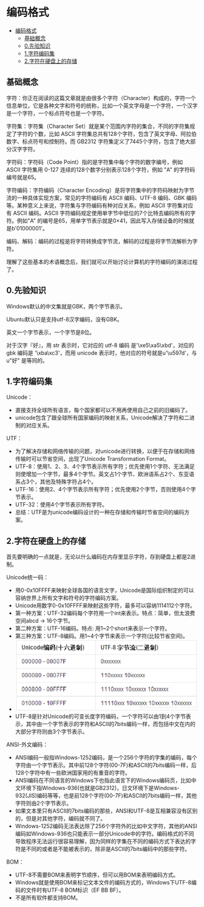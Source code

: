 # 编码格式

- [编码格式](#编码格式)
  - [基础概念](#基础概念)
  - [0.先验知识](#0先验知识)
  - [1.字符编码集](#1字符编码集)
  - [2.字符在硬盘上的存储](#2字符在硬盘上的存储)

## 基础概念

字符：你正在阅读的这篇文章就是由很多个字符（Character）构成的，字符一个信息单位，它是各种文字和符号的统称，比如一个英文字母是一个字符，一个汉字是一个字符，一个标点符号也是一个字符。

字符集：字符集（Character Set）就是某个范围内字符的集合，不同的字符集规定了字符的个数，比如 ASCII 字符集总共有128个字符，包含了英文字母、阿拉伯数字、标点符号和控制符。而 GB2312 字符集定义了7445个字符，包含了绝大部分汉字字符。

字符码：字符码（Code Point）指的是字符集中每个字符的数字编号，例如 ASCII 字符集用 0-127 连续的128个数字分别表示128个字符，例如 "A" 的字符码编号就是65。

字符编码：字符编码（Character Encoding）是将字符集中的字符码映射为字节流的一种具体实现方案，常见的字符编码有 ASCII 编码、UTF-8 编码、GBK 编码等。某种意义上来说，字符集与字符编码有种对应关系，例如 ASCII 字符集对应 有 ASCII 编码。ASCII 字符编码规定使用单字节中低位的7个比特去编码所有的字符。例如"A" 的编号是65，用单字节表示就是0×41，因此写入存储设备的时候就是b'01000001'。

编码、解码：编码的过程是将字符转换成字节流，解码的过程是将字节流解析为字符。

理解了这些基本的术语概念后，我们就可以开始讨论计算机的字符编码的演进过程了。

## 0.先验知识

Windows默认的中文集就是GBK，两个字节表示。

Ubuntu默认只是支持utf-8汉字编码，没有GBK。

英文一个字节表示，一个字节是8位。

对于汉字『好』，用 str 表示时，它对应的 utf-8 编码 是'\xe5\xa5\xbd'，对应的 gbk 编码是 '\xba\xc3'，而用 unicode 表示时，他对应的符号就是u'\u597d'，与u"好" 是等同的。

## 1.字符编码集

Unicode：
  
*   直接支持全球所有语言，每个国家都可以不用再使用自己之前的旧编码了。
*   unicode包含了跟全球所有国家编码的映射关系，Unicode解决了字符和二进制的对应关系。

UTF：
  
*   为了解决存储和网络传输的问题，对unicode进行转换，以便于在存储和网络传输时可以节省空间，出现了Unicode Transformation Format。
*   UTF-8：使用1、2、3、4个字节表示所有字符；优先使用1个字符、无法满足则使增加一个字节，最多4个字节。英文占1个字节、欧洲语系占2个、东亚语系占3个，其他及特殊字符占4个。
*   UTF-16：使用2、4个字节表示所有字符；优先使用2个字节，否则使用4个字节表示。
*   UTF-32：使用4个字节表示所有字符。
*   总结：UTF是为unicode编码设计的一种在存储和传输时节省空间的编码方案。

## 2.字符在硬盘上的存储

首先要明确的一点就是，无论以什么编码在内存里显示字符，存到硬盘上都是2进制。

Unicode统一码：

*   用0-0x10FFFF来映射全球各国的语言文字，Unicode是国际组织制定的可以容纳世界上所有文字和符号的字符编码方案。  
*   Unicode用数字0-0x10FFFF来映射这些字符，最多可以容纳1114112个字符。
*   第一种方案：UTF-32编码每个字符用一个int来表示。特点：简单，但太浪费空间abcd -> 16个字节。
*   第二种方案：UTF-16编码。特点: 用1~2个short来表示一个字符。
*   第三种方案：UTF-8编码。用1~4个字节来表示一个字符(比较节省空间)。
*   ![avatar](resources/unicode_and_utf_encoding_conversion_relations.png)
*   UTF-8是针对Unicode的可变长度字符编码，一个字符可以由1到4个字节表示，其中由一个字节表示的字符和ASCII的7bits编码一样，而包括中文在内的大部分字符则由3个字节表示。

ANSI-外文编码：

*   ANSI编码一般指Windows-1252编码，是一个256个字符的字集的编码，每个字符由一个字节表示。其中前128个字符(00-7F)和ASCII的7bits编码一样，后128个字符中有一些欧洲国家用的有重音的字符。
*   ANSI编码在不同语言的Windows下也指此语言下的Windows编码页，比如中文环境下指Windows-936(也就是GB2312)，日文环境下是Windows-932(JIS)编码等等，也是前128个字符(00-7F)和ASCII的7bits编码一样，其他字符则由2个字节表示。
*   如果文本里只有ASCII的7bits编码的那些，ANSI和UTF-8是互相兼容没有区别的，但是对其他字符，编码就不同了。
*   Windows-1252编码无法表达除了256个字符外的比如中文字符，其他的ANSI编码如Windows-936也只能表示一部分Unicode中的字符。编码格式的不同导致程序无法运行很容易理解，因为同样的字集在不同的编码方式下表达的字符是不同的或者是不能被表示的，除非是ASCII的7bits编码中的那些字符。

BOM：
  
*   UTF-8不需要BOM来表明字节顺序，但可以用BOM来表明编码方式。
*   Windows就是使用BOM来标记文本文件的编码方式的，Windows下UTF-8编码的文件时有UTF-8 BOM标识（EF BB BF）。
*   不是所有软件都支持BOM。
